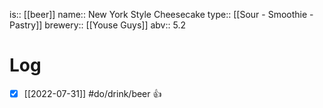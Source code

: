 is:: [[beer]]
name:: New York Style Cheesecake
type:: [[Sour - Smoothie - Pastry]]
brewery:: [[Youse Guys]]
abv:: 5.2

# Log
- [x] [[2022-07-31]] #do/drink/beer 👍
